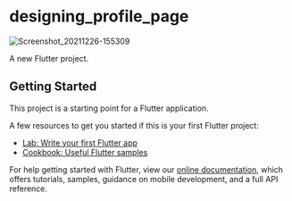 # designing_profile_page
![Screenshot_20211226-155309](https://user-images.githubusercontent.com/78818443/147411905-84dab5ce-b8a7-43f9-812f-f533a218a10b.jpg)

A new Flutter project.

## Getting Started

This project is a starting point for a Flutter application.

A few resources to get you started if this is your first Flutter project:

- [Lab: Write your first Flutter app](https://flutter.dev/docs/get-started/codelab)
- [Cookbook: Useful Flutter samples](https://flutter.dev/docs/cookbook)

For help getting started with Flutter, view our
[online documentation](https://flutter.dev/docs), which offers tutorials,
samples, guidance on mobile development, and a full API reference.
